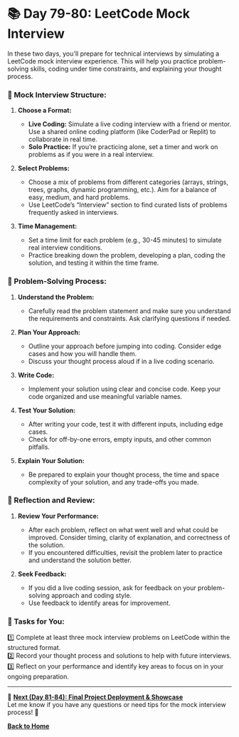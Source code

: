 # **📚 Day 79-80: LeetCode Mock Interview**  

In these two days, you'll prepare for technical interviews by simulating a LeetCode mock interview experience. This will help you practice problem-solving skills, coding under time constraints, and explaining your thought process.

### **🔸 Mock Interview Structure:**

1. **Choose a Format:**
   - **Live Coding:** Simulate a live coding interview with a friend or mentor. Use a shared online coding platform (like CoderPad or Replit) to collaborate in real time.
   - **Solo Practice:** If you’re practicing alone, set a timer and work on problems as if you were in a real interview.

2. **Select Problems:**
   - Choose a mix of problems from different categories (arrays, strings, trees, graphs, dynamic programming, etc.). Aim for a balance of easy, medium, and hard problems.
   - Use LeetCode’s “Interview” section to find curated lists of problems frequently asked in interviews.

3. **Time Management:**
   - Set a time limit for each problem (e.g., 30-45 minutes) to simulate real interview conditions.
   - Practice breaking down the problem, developing a plan, coding the solution, and testing it within the time frame.

### **🔸 Problem-Solving Process:**

1. **Understand the Problem:**
   - Carefully read the problem statement and make sure you understand the requirements and constraints. Ask clarifying questions if needed.

2. **Plan Your Approach:**
   - Outline your approach before jumping into coding. Consider edge cases and how you will handle them.
   - Discuss your thought process aloud if in a live coding scenario.

3. **Write Code:**
   - Implement your solution using clear and concise code. Keep your code organized and use meaningful variable names.

4. **Test Your Solution:**
   - After writing your code, test it with different inputs, including edge cases.
   - Check for off-by-one errors, empty inputs, and other common pitfalls.

5. **Explain Your Solution:**
   - Be prepared to explain your thought process, the time and space complexity of your solution, and any trade-offs you made.

### **🔸 Reflection and Review:**

1. **Review Your Performance:**
   - After each problem, reflect on what went well and what could be improved. Consider timing, clarity of explanation, and correctness of the solution.
   - If you encountered difficulties, revisit the problem later to practice and understand the solution better.

2. **Seek Feedback:**
   - If you did a live coding session, ask for feedback on your problem-solving approach and coding style.
   - Use feedback to identify areas for improvement.

### **📝 Tasks for You:**

1️⃣ Complete at least three mock interview problems on LeetCode within the structured format.  
2️⃣ Record your thought process and solutions to help with future interviews.  
3️⃣ Reflect on your performance and identify key areas to focus on in your ongoing preparation.  

---

🎯 **[Next (Day 81-84): Final Project Deployment & Showcase](../day_81-84/README.md)**  
Let me know if you have any questions or need tips for the mock interview process! 🚀

[**Back to Home**](../../../README.md)